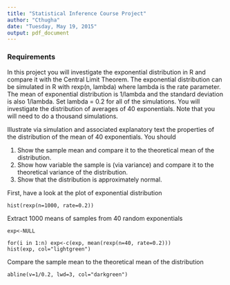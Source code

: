 ```yaml
---
title: "Statistical Inference Course Project"
author: "Cthugha"
date: "Tuesday, May 19, 2015"
output: pdf_document
---
```

### Requirements
In this project you will investigate the exponential distribution in R and compare it with the Central Limit Theorem. The exponential distribution can be simulated in R with rexp(n, lambda) where lambda is the rate parameter. The mean of exponential distribution is 1/lambda and the standard deviation is also 1/lambda. Set lambda = 0.2 for all of the simulations. You will investigate the distribution of averages of 40 exponentials. Note that you will need to do a thousand simulations.

Illustrate via simulation and associated explanatory text the properties of the distribution of the mean of 40 exponentials.  You should
1. Show the sample mean and compare it to the theoretical mean of the distribution.
2. Show how variable the sample is (via variance) and compare it to the theoretical variance of the distribution.
3. Show that the distribution is approximately normal.

First, have a look at the plot of exponential distribution
```{r}
hist(rexp(n=1000, rate=0.2))
```

Extract 1000 means of samples from 40 random exponentials 
```{r}
exp<-NULL

for(i in 1:n) exp<-c(exp, mean(rexp(n=40, rate=0.2)))
hist(exp, col="lightgreen")
```
Compare the sample mean to the theoretical mean of the distribution
```{r}
abline(v=1/0.2, lwd=3, col="darkgreen")
```

